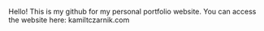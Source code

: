 Hello! This is my github for my personal portfolio website. You can access the website here: kamiltczarnik.com
